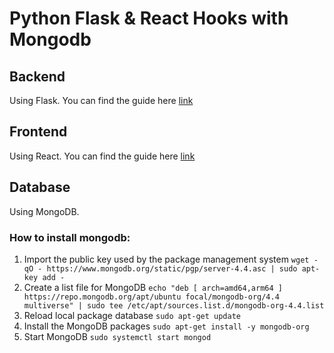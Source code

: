 # Python Flask & React Hooks with Mongodb

## Backend
Using Flask.
You can find the guide here [link](backend/README.md)

## Frontend
Using React.
You can find the guide here [link](frontend/README.md)

## Database
Using MongoDB.
### How to install mongodb:
1. Import the public key used by the package management system `wget -qO - https://www.mongodb.org/static/pgp/server-4.4.asc | sudo apt-key add -`
2. Create a list file for MongoDB `echo "deb [ arch=amd64,arm64 ] https://repo.mongodb.org/apt/ubuntu focal/mongodb-org/4.4 multiverse" | sudo tee /etc/apt/sources.list.d/mongodb-org-4.4.list`
3. Reload local package database `sudo apt-get update`
4. Install the MongoDB packages `sudo apt-get install -y mongodb-org`
5. Start MongoDB `sudo systemctl start mongod`